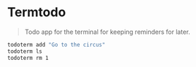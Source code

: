 # Termtodo

> Todo app for the terminal for keeping reminders for later.


```sh
todoterm add "Go to the circus"
todoterm ls
todoterm rm 1
```
